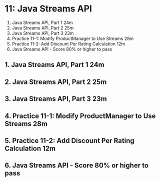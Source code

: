 # 11: Java Streams API

1. Java Streams API, Part 1 24m
2. Java Streams API, Part 2 25m
3. Java Streams API, Part 3 23m
4. Practice 11-1: Modify ProductManager to Use Streams 28m
5. Practice 11-2: Add Discount Per Rating Calculation 12m
6. Java Streams API - Score 80% or higher to pass

## 1. Java Streams API, Part 1 24m
## 2. Java Streams API, Part 2 25m
## 3. Java Streams API, Part 3 23m
## 4. Practice 11-1: Modify ProductManager to Use Streams 28m
## 5. Practice 11-2: Add Discount Per Rating Calculation 12m
## 6. Java Streams API - Score 80% or higher to pass
